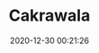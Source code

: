 ---
title: "Cakrawala"
slug: 'cakrawala'
date: 2020-12-30 00:21:26
location: 'Sukoharjo, Jawa Tengah'
description: 'Menatap ujung mata memandang'
image: 'https://i.postimg.cc/vB3tFMJf/DSC00075.jpg'
categories: nature
artist: 'Mahaputera'
facebook: 'taufardh'
instagram: 'taufardh'
twitter: 'taufardh'
---